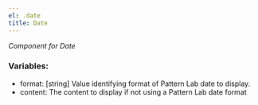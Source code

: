 ```yaml
---
el: .date
title: Date
---
```

_Component for Date_

### Variables:
* format: [string] Value identifying format of Pattern Lab date to display.
* content: The content to display if not using a Pattern Lab date format